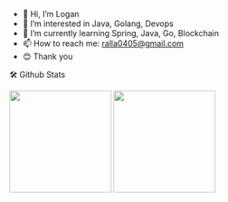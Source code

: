 - 👋 Hi, I’m Logan
- 👀 I’m interested in Java, Golang, Devops
- 🌱 I’m currently learning Spring, Java, Go, Blockchain
- 📫 How to reach me: ralla0405@gmail.com
- 😊 Thank you
<!---
ralla0405/ralla0405 is a ✨ special ✨ repository because its `README.md` (this file) appears on your GitHub profile.
You can click the Preview link to take a look at your changes.
--->
  
  
🛠️ Github Stats
  
  <p>
  <img height="180em" src="https://github-readme-stats.vercel.app/api?username=ralla0405&show_icons=true&include_all_commits=true&bg_color=30,e96443,904e95&title_color=fff&text_color=fff">
  <img height="180em" src="https://github-readme-stats.vercel.app/api/top-langs/?username=ralla0405&layout=compact&bg_color=30,e96443,904e95&title_color=fff&text_color=fff">
</p>
 <br/>
